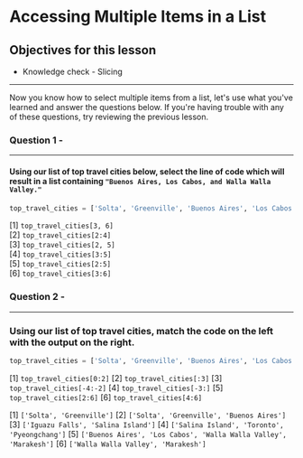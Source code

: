 # Accessing Multiple Items in a List

## Objectives for this lesson

* Knowledge check - Slicing

***

Now you know how to select multiple items from a list, let's use what you've learned and answer the questions below. If you're having trouble with any of these questions, try reviewing the previous lesson.

### Question 1 - 
***
#### Using our list of top travel cities below, select the line of code which will result in a list containing `"Buenos Aires, Los Cabos, and Walla Walla Valley."`

```python
top_travel_cities = ['Solta', 'Greenville', 'Buenos Aires', 'Los Cabos', 'Walla Walla Valley', 'Marakesh', 'Albuquerque', 'Archipelago Sea', 'Iguazu Falls', 'Salina Island', 'Toronto', 'Pyeongchang']
```


[1] `top_travel_cities[3, 6]`  
[2] `top_travel_cities[2:4]`  
[3] `top_travel_cities[2, 5]`  
[4] `top_travel_cities[3:5]`  
[5] `top_travel_cities[2:5]`  
[6] `top_travel_cities[3:6]`  

### Question 2 - 
***
### Using our list of top travel cities, match the code on the left with the output on the right.

```python
top_travel_cities = ['Solta', 'Greenville', 'Buenos Aires', 'Los Cabos', 'Walla Walla Valley', 'Marakesh', 'Albuquerque', 'Archipelago Sea', 'Iguazu Falls', 'Salina Island', 'Toronto', 'Pyeongchang']
```

[1] `top_travel_cities[0:2]`
[2] `top_travel_cities[:3]`
[3] `top_travel_cities[-4:-2]`
[4] `top_travel_cities[-3:]`
[5] `top_travel_cities[2:6]`
[6] `top_travel_cities[4:6]`

[1] `['Solta', 'Greenville']`
[2] `['Solta', 'Greenville', 'Buenos Aires']`
[3] `['Iguazu Falls', 'Salina Island']`
[4] `['Salina Island', 'Toronto', 'Pyeongchang']`
[5] `['Buenos Aires', 'Los Cabos', 'Walla Walla Valley', 'Marakesh']`
[6] `['Walla Walla Valley', 'Marakesh']`
